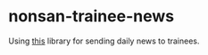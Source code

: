 # nonsan-trainee-news

  Using [this](https://github.com/parksb/the-camp-lib) library for sending daily news to trainees.
